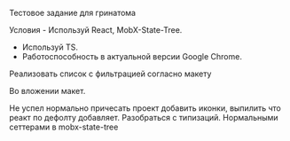 Тестовое задание для гринатома 

Условия - Используй React, MobX-State-Tree.
- Используй TS.
- Работоспособность в актуальной версии Google Chrome.

Реализовать список с фильтрацией согласно макету

Во вложении макет.

Не успел нормально причесать проект добавить иконки, выпилить что реакт по дефолту добавляет.
Разобраться с типизаций.
Нормальными сеттерами в mobx-state-tree